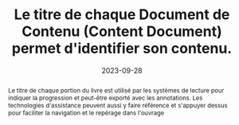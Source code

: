 ---
Rubrique: Identification et contact
title: Le titre de chaque Document de Contenu (Content Document) permet d'identifier son contenu. 
abstract: Le titre de chaque portion du livre est utilisé par les systèmes de lecture pour indiquer la progression et peut-être exporté avec les annotations. Les technologies d'assistance peuvent aussi y faire référence et s'appuyer dessus pour faciliter la navigation et le repérage dans l'ouvrage
categories: [" Identification et contact"]
agrege: O4098-E014
opquast: '4 098'
indiceebook: '14'
description: "Règle n° 015"
before: "014"
weight: "015"
after: "016"
actif: '1'
layout: rules
date: 2023-09-28
tags: ["Accessibilité", "Utilisabilité", "Gestion"]
objectif: ["Améliorer l’accessibilité des contenus aux lectrices et lecteurs handicapées. ", "Améliorer la prise en compte des contenus par les moteurs de recherche et outils d’indexation"]
Meo: ["Rédiger le contenu de l'élément title de chaque Document de Contenu (Content Document) à y indiquer le nom du site."]
Controle: [""]
epubcheck: 
ace: 
humancheck: true
Source: ["SNE"]
Referentiel: [""]
steps: ["Développement", "Fabrication"]
---